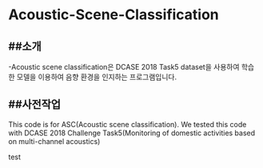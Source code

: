 # Acoustic-Scene-Classification

##소개
-
-Acoustic scene classification은 DCASE 2018 Task5 dataset을 사용하여 학습한 모델을 이용하여 음향 환경을 인지하는 프로그램입니다.

##사전작업
-

This code is for ASC(Acoustic scene classification).
We tested this code with DCASE 2018 Challenge Task5(Monitoring of domestic activities based on multi-channel acoustics)

test
